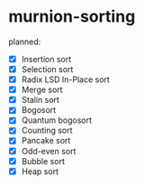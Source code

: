 # murnion-sorting

planned:
 - [x] Insertion sort
 - [x] Selection sort
 - [x] Radix LSD In-Place sort
 - [x] Merge sort
 - [x] Stalin sort
 - [x] Bogosort
 - [x] Quantum bogosort
 - [x] Counting sort
 - [x] Pancake sort
 - [x] Odd-even sort
 - [x] Bubble sort
 - [x] Heap sort
